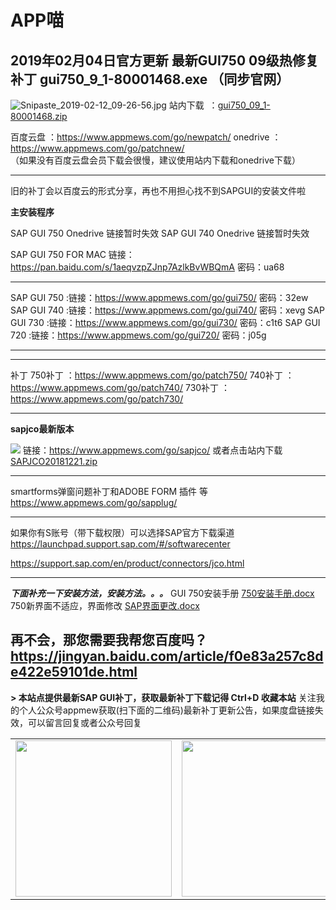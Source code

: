 # APP喵

**2019年02月04日官方更新 最新GUI750 09级热修复补丁 gui750_9_1-80001468.exe**
（同步官网）
-----------------------------------------

![Snipaste_2019-02-12_09-26-56.jpg][1]
站内下载  ：[gui750_09_1-80001468.zip][2]

百度云盘  ：https://www.appmews.com/go/newpatch/
onedrive ：https://www.appmews.com/go/patchnew/  
（如果没有百度云盘会员下载会很慢，建议使用站内下载和onedrive下载）


----------


旧的补丁会以百度云的形式分享，再也不用担心找不到SAPGUI的安装文件啦

**主安装程序**

SAP GUI 750 Onedrive 
链接暂时失效
SAP GUI 740 Onedrive 
链接暂时失效

SAP GUI 750 FOR MAC
链接：https://pan.baidu.com/s/1aeqvzpZJnp7AzlkBvWBQmA  密码：ua68 


----------


SAP GUI 750  :链接：https://www.appmews.com/go/gui750/ 密码：32ew
SAP GUI 740  :链接：https://www.appmews.com/go/gui740/ 密码：xevg
SAP GUI 730  :链接：https://www.appmews.com/go/gui730/ 密码：c1t6
SAP GUI 720  :链接：https://www.appmews.com/go/gui720/ 密码：j05g


----------



----------
补丁
750补丁  ：https://www.appmews.com/go/patch750/
740补丁  ：https://www.appmews.com/go/patch740/
730补丁  ：https://www.appmews.com/go/patch730/




----------


**sapjco最新版本**

![](https://ws1.sinaimg.cn/large/87520956ly1fyht23k7x5j20ps0abgmh.jpg)
链接：https://www.appmews.com/go/sapjco/
或者点击站内下载
[SAPJCO20181221.zip][3]



----------

smartforms弹窗问题补丁和ADOBE FORM 插件 等
https://www.appmews.com/go/sapplug/




----------


如果你有S账号（带下载权限）可以选择SAP官方下载渠道
https://launchpad.support.sap.com/#/softwarecenter

https://support.sap.com/en/product/connectors/jco.html

----------


***下面补充一下安装方法，安装方法。。。***
GUI 750安装手册
[750安装手册.docx][4]
750新界面不适应，界面修改
[SAP界面更改.docx][5]

再不会，那您需要我帮您百度吗？
https://jingyan.baidu.com/article/f0e83a257c8de422e59101de.html
----------


**> 本站点提供最新SAP GUI补丁，获取最新补丁下载记得 Ctrl+D 收藏本站**
关注我的个人公众号appmew获取(扫下面的二维码)最新补丁更新公告，如果度盘链接失效，可以留言回复或者公众号回复
        <table><tr> 
    <td><img alt="" src="https://ws1.sinaimg.cn/large/007jJ55vly1fvfw8usuulj309r09rgm2.jpg" width="250" hegiht="150" align=center /></td> 
    <td><img alt="" src="https://www.appmews.com/usr/themes/image/sapgui.png" width="250" hegiht="150" align=center /></td> 
        </tr></table>


  [1]: https://www.appmews.com/usr/uploads/2019/02/4222033756.jpg
  [2]: https://www.appmews.com/usr/uploads/2019/02/1543641118.zip
  [3]: https://www.appmews.com/usr/uploads/2018/12/379862561.zip
  [4]: https://www.appmews.com/usr/uploads/2018/11/3199871217.docx
  [5]: https://www.appmews.com/usr/uploads/2018/11/560927402.docx
